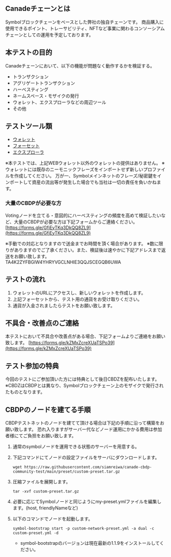 
## Canadeチェーンとは
Symbolブロックチェーンをベースとした弊社の独自チェーンです。
商品購入に使用できるポイント、トレーサビリティ、NFTなど事業に関わるコンソーシアムチェーンとしての運用を予定しております。

## 本テストの目的
Canadeチェーンにおいて、以下の機能が問題なく動作するかを検証する。

- トランザクション
- アグリゲートトランザクション
- ハーベスティング
- ネームスペース・モザイクの発行
- ウォレット、エクスプローラなどの周辺ツール
- その他

## テストツール類

- [ウォレット](https://wallet.test.siamreiwa.com/)
- [フォーセット](https://faucet.test.siamreiwa.com/)
- [エクスプローラ](https://explorer.test.siamreiwa.com/)

※本テストでは、上記WEBウォレット以外のウォレットの提供はありません。
※ウォレットには既存のニーモニックフレーズをインポートせず新しいプロファイルを作成してください。
万が一、Symbolメインネットのフレーズ/秘密鍵をインポートして資産の流出等が発生した場合でも当社は一切の責任を負いかねます。

### 大量のCBDPが必要な方

Votingノードを立てる・意図的にハーベスティングの頻度を高めて検証したいなど、大量のCBDPが必要な方は下記フォームからご連絡ください。
[https://forms.gle/GfjEyTKq3DkQQ8ZL9](https://forms.gle/GfjEyTKq3DkQQ8ZL9)

※手動での対応となりますので送金までお時間を頂く場合があります。
※数に限りがありますのでご了承ください。また、検証後は速やかに下記アドレスまで返送をお願い致します。
TA4K2ZYFBGIW4YHRYVGCLNHIE3QQJSCEGQB6UWA

## テストの流れ
1. ウォレットのURLにアクセスし、新しいウォレットを作成します。
1. 上記フォーセットから、テスト用の通貨をお受け取りください。
1. 通貨が入金されましたらテストをお願い致します。

## 不具合・改善点のご連絡
本テストにおいて不具合や改善点がある場合、下記フォームよりご連絡をお願い致します。
[https://forms.gle/kZMxZcreXUaTSPo39](https://forms.gle/kZMxZcreXUaTSPo39)

## テスト参加の特典
今回のテストにご参加頂いた方には特典として後日CBDZを配布いたします。
※CBDZはCBDPとは異なり、Symbolブロックチェーン上のモザイクで発行されたものとなります。


## CBDPのノードを建てる手順

CBDPテストネットのノードを建てて頂ける場合は下記の手順に沿って構築をお願い致します。
恐れ入りますがサーバー代などノード運用にかかる費用は参加者様にてご負担をお願い致します。

1. 通常のsymbolノードを運用できる状態のサーバーを用意する。
1. 下記コマンドにてノードの設定ファイルをサーバにダウンロードします。

	`wget https://raw.githubusercontent.com/siamreiwa/canade-cbdp-community-test/main/preset/custom-preset.tar.gz`
1. 圧縮ファイルを展開します。
	
	`tar -xvf custom-preset.tar.gz`

1. 必要に応じてSymbolノードと同じようにmy-preset.ymlファイルを編集します。(host, friendlyNameなど)
1. 以下のコマンドでノードを起動します。

   `symbol-bootstrap start -p custom-network-preset.yml -a dual -c custom-preset.yml -d`
     - symbol-bootstrapのバージョンは現在最新の1.1.9をインストールしてください。
